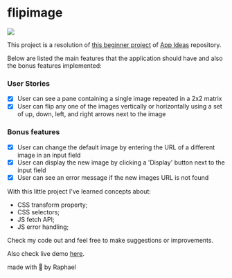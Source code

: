 # flipimage

![](./demo/demo.gif)

This project is a resolution of [this beginner project](https://github.com/florinpop17/app-ideas/blob/master/Projects/1-Beginner/Flip-Image-App.md) of [App Ideas](https://github.com/florinpop17/app-ideas) repository.

Below are listed the main features that the application should have and also the bonus features implemented:

### User Stories

-   [x] User can see a pane containing a single image repeated in a 2x2 matrix
-   [x] User can flip any one of the images vertically or horizontally using a set of up, down, left, and right arrows next to the image

### Bonus features

-   [x] User can change the default image by entering the URL of a different image in an input field
-   [x] User can display the new image by clicking a 'Display' button next to the input field
-   [x] User can see an error message if the new images URL is not found

With this little project I've learned concepts about:

- CSS transform property;
- CSS selectors;
- JS fetch API;
- JS error handling;

Check my code out and feel free to make suggestions or improvements.

Also check live demo [here](https://raphaelcdsouza.github.io/flipimage/).

made with 💜 by Raphael